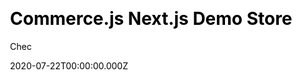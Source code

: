 ---
title: Commerce.js Next.js Demo Store
github: https://github.com/chec/commercejs-nextjs-demo-store
author: Chec
demo: https://commercejs-demo-store.netlify.app/
date: 2020-07-22T00:00:00.000Z
ssg:
  - Next
cms:
  - Markdown
css:
  - SCSS
category:
  - Ecommerce
description: >-
  A commerce storefront example built using Next.js and Commerce.js with
  production-ready deployment to Netlify.
draft: false
publish_date: '2020-03-23T18:51:15Z'
update_date: '2022-02-14T17:27:02Z'
github_star: 975
github_fork: 183
---